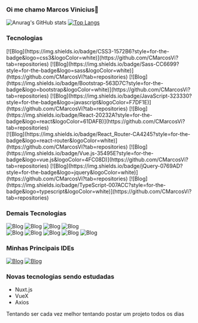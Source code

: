 ### Oi me chamo Marcos Vinicius👋

![Anurag's GitHub stats](https://github-readme-stats.vercel.app/api?username=CMarcosVi&show_icons=true&theme=radical) [![Top Langs](https://github-readme-stats.vercel.app/api/top-langs/?username=CMarcosVi&layout=compact)](https://github.com/CMarcosVi) 
### Tecnologias
<div>
  <a href="https://github.com/devicons/devicon/blob/master/icons/typescript/typescript-plain.svg"></a>
  [![Blog](https://img.shields.io/badge/CSS3-1572B6?style=for-the-badge&logo=css3&logoColor=white)](https://github.com/CMarcosVi?tab=repositories)
  [![Blog](https://img.shields.io/badge/Sass-CC6699?style=for-the-badge&logo=sass&logoColor=white)](https://github.com/CMarcosVi?tab=repositories)
  [![Blog](https://img.shields.io/badge/Bootstrap-563D7C?style=for-the-badge&logo=bootstrap&logoColor=white)](https://github.com/CMarcosVi?tab=repositories)
  [![Blog](https://img.shields.io/badge/JavaScript-323330?style=for-the-badge&logo=javascript&logoColor=F7DF1E)](https://github.com/CMarcosVi?tab=repositories)
  [![Blog](https://img.shields.io/badge/React-20232A?style=for-the-badge&logo=react&logoColor=61DAFB)](https://github.com/CMarcosVi?tab=repositories)
  <br>
  [![Blog](https://img.shields.io/badge/React_Router-CA4245?style=for-the-badge&logo=react-router&logoColor=white)](https://github.com/CMarcosVi?tab=repositories)
  [![Blog](https://img.shields.io/badge/Vue.js-35495E?style=for-the-badge&logo=vue.js&logoColor=4FC08D)](https://github.com/CMarcosVi?tab=repositories)
  [![Blog](https://img.shields.io/badge/jQuery-0769AD?style=for-the-badge&logo=jquery&logoColor=white)](https://github.com/CMarcosVi?tab=repositories)
  [![Blog](https://img.shields.io/badge/TypeScript-007ACC?style=for-the-badge&logo=typescript&logoColor=white)](https://github.com/CMarcosVi?tab=repositories)
</div>

### Demais Tecnologias
  ![Blog](https://img.shields.io/badge/Microsoft_Excel-217346?style=for-the-badge&logo=microsoft-excel&logoColor=white)
  ![Blog](https://img.shields.io/badge/Microsoft_PowerPoint-B7472A?style=for-the-badge&logo=microsoft-powerpoint&logoColor=white)
  ![Blog](https://img.shields.io/badge/Microsoft_Word-2B579A?style=for-the-badge&logo=microsoft-word&logoColor=white)
  ![Blog](https://img.shields.io/badge/Adobe%20after%20affects-CF96FD?style=for-the-badge&logo=Adobe%20after%20effects&logoColor=393665)
  <br>
  ![Blog](https://img.shields.io/badge/Adobe%20Illustrator-FF9A00?style=for-the-badge&logo=adobe%20illustrator&logoColor=white)
  ![Blog](https://img.shields.io/badge/Adobe%20Photoshop-31A8FF?style=for-the-badge&logo=Adobe%20Photoshop&logoColor=black)
  ![Blog](https://img.shields.io/badge/Adobe%20XD-470137?style=for-the-badge&logo=Adobe%20XD&logoColor=#FF61F6)
  ![Blog](https://img.shields.io/badge/Canva-%2300C4CC.svg?&style=for-the-badge&logo=Canva&logoColor=white)
  ![Blog](https://img.shields.io/badge/Figma-F24E1E?style=for-the-badge&logo=figma&logoColor=white)

### Minhas Principais IDEs
[![Blog](https://img.shields.io/badge/Visual_Studio_Code-0078D4?style=for-the-badge&logo=visual%20studio%20code&logoColor=white)](https://code.visualstudio.com/)
[![Blog](https://img.shields.io/badge/Codesandbox-000000?style=for-the-badge&logo=CodeSandbox&logoColor=Dracula)](https://codesandbox.io)

### Novas tecnologias sendo estudadas

<ul>
  <li>Nuxt.js</li>
  <li>VueX</li>
  <li>Axios</li>
</ul>

Tentando ser cada vez melhor
tentando postar um projeto todos os dias
